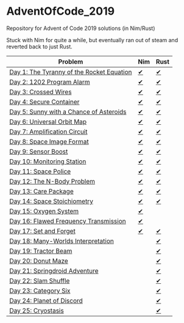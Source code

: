 # AdventOfCode_2019
Repository for Advent of Code 2019 solutions (in Nim/Rust)

Stuck with Nim for quite a while, but eventually ran out of steam and reverted back to just Rust.

| Problem              | Nim                      | Rust                  |
|----------------------|--------------------------|-----------------------|
| [Day 1: The Tyranny of the Rocket Equation](https://adventofcode.com/2019/day/1)   | [✔](src/day1/day1.nim)   | [✔](src/day1/mod.rs)  |
| [Day 2: 1202 Program Alarm](https://adventofcode.com/2019/day/2)   | [✔](src/day1/day2.nim)  | [✔](src/day2/mod.rs)  |
| [Day 3: Crossed Wires](https://adventofcode.com/2019/day/3)   | [✔](src/day1/day3.nim)   | [✔](src/day3/mod.rs)  |
| [Day 4: Secure Container](https://adventofcode.com/2019/day/4)   | [✔](src/day1/day4.nim)   | [✔](src/day4/mod.rs)  |
| [Day 5: Sunny with a Chance of Asteroids](https://adventofcode.com/2019/day/5)   | [✔](src/day5/day5.nim)   | [✔](src/day5/mod.rs)  |
| [Day 6: Universal Orbit Map](https://adventofcode.com/2019/day/6)   | [✔](src/day6/day6.nim)   | [✔](src/day6/mod.rs)  |
| [Day 7: Amplification Circuit](https://adventofcode.com/2019/day/7)   | [✔](src/day7/day7.nim)   | [✔](src/day7/mod.rs)  |
| [Day 8: Space Image Format](https://adventofcode.com/2019/day/8)   | [✔](src/day8/day8.nim)   | [✔](src/day8/mod.rs)  |
| [Day 9: Sensor Boost](https://adventofcode.com/2019/day/9)   | [✔](src/day9/day9.nim)   | [✔](src/day9/mod.rs)  |
| [Day 10: Monitoring Station](https://adventofcode.com/2019/day/10) | [✔](src/day10/day10.nim) | [✔](src/day10/mod.rs) |
| [Day 11: Space Police](https://adventofcode.com/2019/day/11) | [✔](src/day11/day11.nim) | [✔](src/day11/mod.rs) |
| [Day 12: The N-Body Problem](https://adventofcode.com/2019/day/12) | [✔](src/day12/day12.nim) | [✔](src/day12/mod.rs) |
| [Day 13: Care Package](https://adventofcode.com/2019/day/13) | [✔](src/day13/day13.nim) | [✔](src/day13/mod.rs) |
| [Day 14: Space Stoichiometry](https://adventofcode.com/2019/day/14) | [✔](src/day14/day14.nim) | [✔](src/day14/mod.rs) |
| [Day 15: Oxygen System](https://adventofcode.com/2019/day/15) | [✔](src/day15/day15.nim) |                 |
| [Day 16: Flawed Frequency Transmission](https://adventofcode.com/2019/day/16) | [✔](src/day16/day16.nim) |                     |
| [Day 17: Set and Forget](https://adventofcode.com/2019/day/17) | [✔](src/day17/day17.nim) | [✔](src/day17/mod.rs) |
| [Day 18: Many-Worlds Interpretation](https://adventofcode.com/2019/day/18) |                | [✔](src/day18/mod.rs) |
| [Day 19: Tractor Beam](https://adventofcode.com/2019/day/19) |                          | [✔](src/day19/mod.rs) |
| [Day 20: Donut Maze](https://adventofcode.com/2019/day/20) |                          | [✔](src/day20/mod.rs) |
| [Day 21: Springdroid Adventure](https://adventofcode.com/2019/day/21) |              | [✔](src/day21/mod.rs) |
| [Day 22: Slam Shuffle](https://adventofcode.com/2019/day/22) |                     | [✔](src/day22/mod.rs) |
| [Day 23: Category Six](https://adventofcode.com/2019/day/23) |                          | [✔](src/day23/mod.rs) |
| [Day 24: Planet of Discord](https://adventofcode.com/2019/day/24) |                          | [✔](src/day24/mod.rs) |
| [Day 25: Cryostasis](https://adventofcode.com/2019/day/25) |                          | [✔](src/day25/mod.rs) |